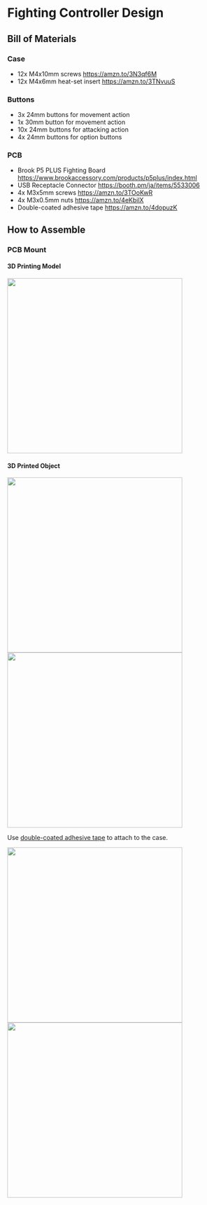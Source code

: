 # Fighting Controller Design

## Bill of Materials

### Case

- 12x M4x10mm screws https://amzn.to/3N3qf6M
- 12x M4x6mm heat-set insert https://amzn.to/3TNvuuS

### Buttons
- 3x 24mm buttons for movement action
- 1x 30mm button for movement action
- 10x 24mm buttons for attacking action
- 4x 24mm buttons for option buttons

### PCB

- Brook P5 PLUS Fighting Board https://www.brookaccessory.com/products/p5plus/index.html
- USB Receptacle Connector https://booth.pm/ja/items/5533006
- 4x M3x5mm screws https://amzn.to/3TOoKwR
- 4x M3x0.5mm nuts https://amzn.to/4eKbilX
- Double-coated adhesive tape https://amzn.to/4dopuzK

## How to Assemble

### PCB Mount

#### 3D Printing Model

<img src="https://github.com/user-attachments/assets/52fef2a9-87e1-404f-91b4-6bf07dd7efaf" width="400"/>

#### 3D Printed Object

<img src="https://github.com/user-attachments/assets/2916a8cc-492c-47e7-a127-f92f1deb8f41" width="400"/>

<img src="https://github.com/user-attachments/assets/7742fa87-e2fa-4da1-8608-43b727de14bf" width="400"/>


Use [double-coated adhesive tape](https://amzn.to/4dopuzK) to attach to the case.

<img src="https://github.com/user-attachments/assets/9fdc8dae-3b81-461c-bce4-625cc73a402e" width="400"/>

<img src="https://github.com/user-attachments/assets/bbd7b141-e705-455f-8f3f-88dd63206b3e" width="400"/>

